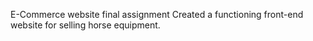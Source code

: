 E-Commerce website final assignment
Created a functioning front-end website for selling horse equipment.
 
 
